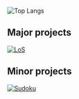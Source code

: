 ![Top Langs](https://github-readme-stats.vercel.app/api/top-langs/?username=ariqun&layout=compact&theme=dracula)

## Major projects ##
[![LoS](https://github-readme-stats.vercel.app/api/pin/?username=ariqun&repo=League-of-stats)](https://github.com/Ariqun/League-of-stats)

## Minor projects ##
[![Sudoku](https://github-readme-stats.vercel.app/api/pin/?username=ariqun&repo=Sudoku)](https://github.com/Ariqun/Sudoku)

<!--
**Ariqun/Ariqun** is a ✨ _special_ ✨ repository because its `README.md` (this file) appears on your GitHub profile.

Here are some ideas to get you started:

- 🔭 I’m currently working on ...
- 🌱 I’m currently learning ...
- 👯 I’m looking to collaborate on ...
- 🤔 I’m looking for help with ...
- 💬 Ask me about ...
- 📫 How to reach me: ...
- 😄 Pronouns: ...
- ⚡ Fun fact: ...
-->
